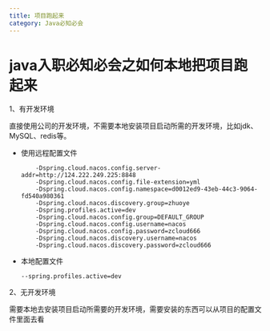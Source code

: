 ```yaml
---
title: 项目跑起来
category: Java必知必会
---
```


# java入职必知必会之如何本地把项目跑起来

1、有开发环境

​     直接使用公司的开发环境，不需要本地安装项目启动所需的开发环境，比如jdk、MySQL、redis等。

   * 使用远程配置文件

     ```
         -Dspring.cloud.nacos.config.server-addr=http://124.222.249.225:8848
         -Dspring.cloud.nacos.config.file-extension=yml
         -Dspring.cloud.nacos.config.namespace=d0012ed9-43eb-44c3-9064-fd540a980361
         -Dspring.cloud.nacos.discovery.group=zhuoye  
         -Dspring.profiles.active=dev
         -Dspring.cloud.nacos.config.group=DEFAULT_GROUP
         -Dspring.cloud.nacos.config.username=nacos
         -Dspring.cloud.nacos.config.password=zcloud666
         -Dspring.cloud.nacos.discovery.username=nacos
         -Dspring.cloud.nacos.discovery.password=zcloud666
     ```

     

   * 本地配置文件

     ```
     --spring.profiles.active=dev
     ```

     

2、无开发环境

​     需要本地去安装项目启动所需要的开发环境，需要安装的东西可以从项目的配置文件里面去看